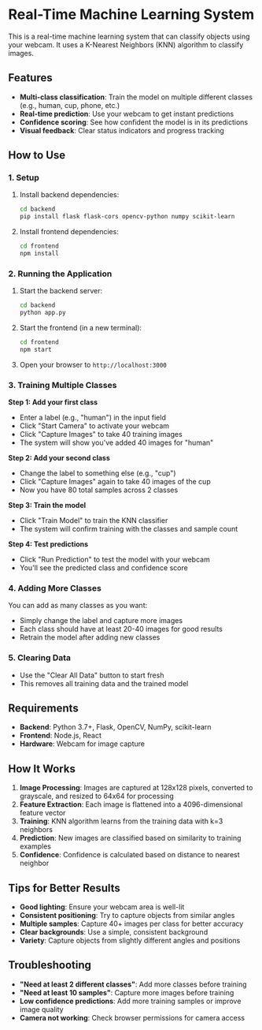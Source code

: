 # Real-Time Machine Learning System
This is a real-time machine learning system that can classify objects using your webcam. It uses a K-Nearest Neighbors (KNN) algorithm to classify images.

## Features

- **Multi-class classification**: Train the model on multiple different classes (e.g., human, cup, phone, etc.)
- **Real-time prediction**: Use your webcam to get instant predictions
- **Confidence scoring**: See how confident the model is in its predictions
- **Visual feedback**: Clear status indicators and progress tracking

## How to Use

### 1. Setup

1. Install backend dependencies:
   ```bash
   cd backend
   pip install flask flask-cors opencv-python numpy scikit-learn
   ```

2. Install frontend dependencies:
   ```bash
   cd frontend
   npm install
   ```

### 2. Running the Application

1. Start the backend server:
   ```bash
   cd backend
   python app.py
   ```

2. Start the frontend (in a new terminal):
   ```bash
   cd frontend
   npm start
   ```

3. Open your browser to `http://localhost:3000`

### 3. Training Multiple Classes

**Step 1: Add your first class**
- Enter a label (e.g., "human") in the input field
- Click "Start Camera" to activate your webcam
- Click "Capture Images" to take 40 training images
- The system will show you've added 40 images for "human"

**Step 2: Add your second class**
- Change the label to something else (e.g., "cup")
- Click "Capture Images" again to take 40 images of the cup
- Now you have 80 total samples across 2 classes

**Step 3: Train the model**
- Click "Train Model" to train the KNN classifier
- The system will confirm training with the classes and sample count

**Step 4: Test predictions**
- Click "Run Prediction" to test the model with your webcam
- You'll see the predicted class and confidence score

### 4. Adding More Classes

You can add as many classes as you want:
- Simply change the label and capture more images
- Each class should have at least 20-40 images for good results
- Retrain the model after adding new classes

### 5. Clearing Data

- Use the "Clear All Data" button to start fresh
- This removes all training data and the trained model

## Requirements

- **Backend**: Python 3.7+, Flask, OpenCV, NumPy, scikit-learn
- **Frontend**: Node.js, React
- **Hardware**: Webcam for image capture

## How It Works

1. **Image Processing**: Images are captured at 128x128 pixels, converted to grayscale, and resized to 64x64 for processing
2. **Feature Extraction**: Each image is flattened into a 4096-dimensional feature vector
3. **Training**: KNN algorithm learns from the training data with k=3 neighbors
4. **Prediction**: New images are classified based on similarity to training examples
5. **Confidence**: Confidence is calculated based on distance to nearest neighbor

## Tips for Better Results

- **Good lighting**: Ensure your webcam area is well-lit
- **Consistent positioning**: Try to capture objects from similar angles
- **Multiple samples**: Capture 40+ images per class for better accuracy
- **Clear backgrounds**: Use a simple, consistent background
- **Variety**: Capture objects from slightly different angles and positions

## Troubleshooting

- **"Need at least 2 different classes"**: Add more classes before training
- **"Need at least 10 samples"**: Capture more images before training
- **Low confidence predictions**: Add more training samples or improve image quality
- **Camera not working**: Check browser permissions for camera access 
